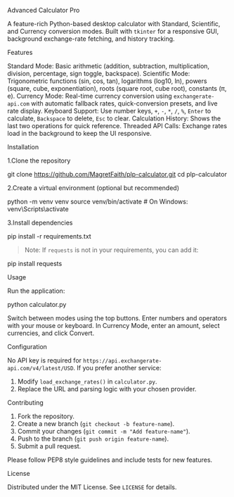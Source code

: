 Advanced Calculator Pro

A feature-rich Python-based desktop calculator with Standard, Scientific, and Currency conversion modes. Built with `tkinter` for a responsive GUI, background exchange-rate fetching, and history tracking.

Features

Standard Mode: Basic arithmetic (addition, subtraction, multiplication, division, percentage, sign toggle, backspace).
Scientific Mode: Trigonometric functions (sin, cos, tan), logarithms (log10, ln), powers (square, cube, exponentiation), roots (square root, cube root), constants (π, e).
Currency Mode: Real-time currency conversion using `exchangerate-api.com` with automatic fallback rates, quick-conversion presets, and live rate display.
Keyboard Support: Use number keys, `+`, `-`, `*`, `/`, `%`, `Enter` to calculate, `Backspace` to delete, `Esc` to clear.
Calculation History: Shows the last two operations for quick reference.
Threaded API Calls: Exchange rates load in the background to keep the UI responsive.

Installation

1.Clone the repository

git clone https://github.com/MagretFaith/plp-calculator.git
cd plp-calculator

2.Create a virtual environment (optional but recommended)

python -m venv venv
source venv/bin/activate # On Windows: venv\Scripts\activate

3.Install dependencies

pip install -r requirements.txt

> Note: If `requests` is not in your requirements, you can add it:

pip install requests

Usage

Run the application:

python calculator.py

Switch between modes using the top buttons.
Enter numbers and operators with your mouse or keyboard.
In Currency Mode, enter an amount, select currencies, and click Convert.

Configuration

No API key is required for `https://api.exchangerate-api.com/v4/latest/USD`. If you prefer another service:

1. Modify `load_exchange_rates()` in `calculator.py`.
2. Replace the URL and parsing logic with your chosen provider.

Contributing

1. Fork the repository.
2. Create a new branch (`git checkout -b feature-name`).
3. Commit your changes (`git commit -m "Add feature-name"`).
4. Push to the branch (`git push origin feature-name`).
5. Submit a pull request.

Please follow PEP8 style guidelines and include tests for new features.

License

Distributed under the MIT License. See `LICENSE` for details.
